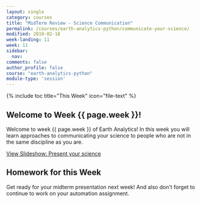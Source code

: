 ```yaml
---
layout: single
category: courses
title: "MidTerm Review - Science Communication"
permalink: /courses/earth-analytics-python/communicate-your-science/
modified: 2019-02-18
week-landing: 11
week: 11
sidebar:
  nav:
comments: false
author_profile: false
course: "earth-analytics-python"
module-type: 'session'
---
```


{% include toc title="This Week" icon="file-text" %}

<div class="notice--info" markdown="1">

## <i class="fa fa-ship" aria-hidden="true"></i> Welcome to Week {{ page.week }}!

Welcome to week {{ page.week }} of Earth Analytics! In this week you will learn
approaches to communicating your science to people who are not in the same discipline
as you are.

<a class="btn btn--success btn--x-large" href="{{ site.url }}/slide-shows/5-present-your-science-presentation/" target= "_blank"> <i class="fa fa-youtube-play" aria-hidden="true"></i>
View Slideshow: Present your science</a>

</div>


## Homework for this Week

Get ready for your midterm presentation next week! And also don't forget to continue to work on your automation assignment.

